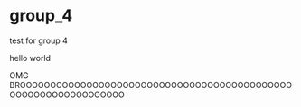 # group_4
test for group 4

hello world

OMG BROOOOOOOOOOOOOOOOOOOOOOOOOOOOOOOOOOOOOOOOOOOOOOOOOOOOOOOOOOOOOOOO
